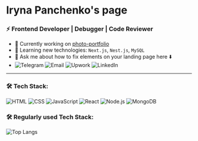 # Iryna Panchenko's page 
### ⚡ **Frontend Developer** | **Debugger** | **Code Reviewer**

- 🔭 Currently working on [photo-portfolio](https://salo.li/182ef2a)
- 🌱 Learning new technologies: `Next.js`, `Nest.js`, `MySQL`  
- 💬 Ask me about how to fix elements on your landing page here ⬇️
- ![Telegram](https://img.shields.io/badge/Telegram-0088CC?style=for-the-badge&logo=telegram&logoColor=white&link=https://t.me/IraPanchI)
  ![Email](https://img.shields.io/badge/Email-0078D4?style=for-the-badge&logo=gmail&logoColor=white&link=mailto:3041804428puh@gmail.com)
  ![Upwork](https://img.shields.io/badge/Upwork-6FDA44?style=for-the-badge&logo=upwork&logoColor=white&link=https://www.upwork.com/freelancers/~018c664871ad18f4ae)
  ![LinkedIn](https://img.shields.io/badge/LinkedIn-0A66C2?style=for-the-badge&logo=linkedin&logoColor=white&link=https://www.linkedin.com/in/iryna-panchenko-a17902273/)
 

---

### 🛠 Tech Stack:
![HTML](https://img.shields.io/badge/HTML-E34F26?style=for-the-badge&logo=html5&logoColor=white)
![CSS](https://img.shields.io/badge/CSS-1572B6?style=for-the-badge&logo=css3&logoColor=white)
![JavaScript](https://img.shields.io/badge/JavaScript-F7DF1E?style=for-the-badge&logo=javascript&logoColor=black)
![React](https://img.shields.io/badge/React-20232A?style=for-the-badge&logo=react&logoColor=61DAFB)
![Node.js](https://img.shields.io/badge/Node.js-43853D?style=for-the-badge&logo=node.js&logoColor=white)
![MongoDB](https://img.shields.io/badge/MongoDB-4EA94B?style=for-the-badge&logo=mongodb&logoColor=white)

### 🛠 Regularly used Tech Stack:
![Top Langs](https://github-readme-stats.vercel.app/api/top-langs/?username=irapanch&layout=compact&langs_count=6&theme=radical)





